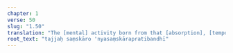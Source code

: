 ```yaml
---
chapter: 1
verse: 50
slug: "1.50"
translation: "The [mental] activity born from that [absorption], [temporarily] obstructs other activity."
root_text: "tajjaḥ saṃskāro 'nyasaṃskārapratibandhī"
---
```


